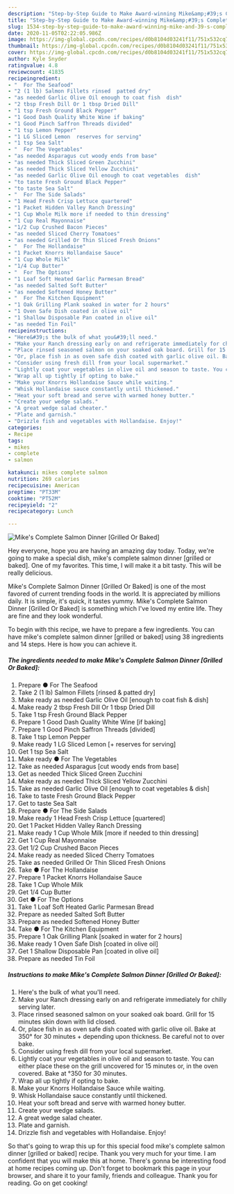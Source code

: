 ```yaml
---
description: "Step-by-Step Guide to Make Award-winning Mike&amp;#39;s Complete Salmon Dinner [Grilled Or Baked]"
title: "Step-by-Step Guide to Make Award-winning Mike&amp;#39;s Complete Salmon Dinner [Grilled Or Baked]"
slug: 1534-step-by-step-guide-to-make-award-winning-mike-and-39-s-complete-salmon-dinner-grilled-or-baked
date: 2020-11-05T02:22:05.986Z
image: https://img-global.cpcdn.com/recipes/d0b8104d03241f11/751x532cq70/mikes-complete-salmon-dinner-grilled-or-baked-recipe-main-photo.jpg
thumbnail: https://img-global.cpcdn.com/recipes/d0b8104d03241f11/751x532cq70/mikes-complete-salmon-dinner-grilled-or-baked-recipe-main-photo.jpg
cover: https://img-global.cpcdn.com/recipes/d0b8104d03241f11/751x532cq70/mikes-complete-salmon-dinner-grilled-or-baked-recipe-main-photo.jpg
author: Kyle Snyder
ratingvalue: 4.8
reviewcount: 41835
recipeingredient:
- "  For The Seafood"
- "2 (1 lb) Salmon Fillets rinsed  patted dry"
- "as needed Garlic Olive Oil enough to coat fish  dish"
- "2 tbsp Fresh Dill Or 1 tbsp Dried Dill"
- "1 tsp Fresh Ground Black Pepper"
- "1 Good Dash Quality White Wine if baking"
- "1 Good Pinch Saffron Threads divided"
- "1 tsp Lemon Pepper"
- "1 LG Sliced Lemon  reserves for serving"
- "1 tsp Sea Salt"
- "  For The Vegetables"
- "as needed Asparagus cut woody ends from base"
- "as needed Thick Sliced Green Zucchini"
- "as needed Thick Sliced Yellow Zucchini"
- "as needed Garlic Olive Oil enough to coat vegetables  dish"
- "to taste Fresh Ground Black Pepper"
- "to taste Sea Salt"
- "  For The Side Salads"
- "1 Head Fresh Crisp Lettuce quartered"
- "1 Packet Hidden Valley Ranch Dressing"
- "1 Cup Whole Milk more if needed to thin dressing"
- "1 Cup Real Mayonnaise"
- "1/2 Cup Crushed Bacon Pieces"
- "as needed Sliced Cherry Tomatoes"
- "as needed Grilled Or Thin Sliced Fresh Onions"
- "  For The Hollandaise"
- "1 Packet Knorrs Hollandaise Sauce"
- "1 Cup Whole Milk"
- "1/4 Cup Butter"
- "  For The Options"
- "1 Loaf Soft Heated Garlic Parmesan Bread"
- "as needed Salted Soft Butter"
- "as needed Softened Honey Butter"
- "  For The Kitchen Equipment"
- "1 Oak Grilling Plank soaked in water for 2 hours"
- "1 Oven Safe Dish coated in olive oil"
- "1 Shallow Disposable Pan coated in olive oil"
- "as needed Tin Foil"
recipeinstructions:
- "Here&#39;s the bulk of what you&#39;ll need."
- "Make your Ranch dressing early on and refrigerate immediately for chilly serving later."
- "Place rinsed seasoned salmon on your soaked oak board. Grill for 15 minutes skin down with lid closed."
- "Or, place fish in as oven safe dish coated with garlic olive oil. Bake at 350° for 30 minutes + depending upon thickness. Be careful not to over bake."
- "Consider using fresh dill from your local supermarket."
- "Lightly coat your vegetables in olive oil and season to taste. You can either place these on the grill uncovered for 15 minutes or, in the oven covered. Bake at °350 for 30 minutes."
- "Wrap all up tightly if opting to bake."
- "Make your Knorrs Hollandaise Sauce while waiting."
- "Whisk Hollandaise sauce constantly until thickened."
- "Heat your soft bread and serve with warmed honey butter."
- "Create your wedge salads."
- "A great wedge salad cheater."
- "Plate and garnish."
- "Drizzle fish and vegetables with Hollandaise. Enjoy!"
categories:
- Recipe
tags:
- mikes
- complete
- salmon

katakunci: mikes complete salmon 
nutrition: 269 calories
recipecuisine: American
preptime: "PT33M"
cooktime: "PT52M"
recipeyield: "2"
recipecategory: Lunch

---
```



![Mike&#39;s Complete Salmon Dinner [Grilled Or Baked]](https://img-global.cpcdn.com/recipes/d0b8104d03241f11/751x532cq70/mikes-complete-salmon-dinner-grilled-or-baked-recipe-main-photo.jpg)

Hey everyone, hope you are having an amazing day today. Today, we're going to make a special dish, mike&#39;s complete salmon dinner [grilled or baked]. One of my favorites. This time, I will make it a bit tasty. This will be really delicious.



Mike&#39;s Complete Salmon Dinner [Grilled Or Baked] is one of the most favored of current trending foods in the world. It is appreciated by millions daily. It is simple, it's quick, it tastes yummy. Mike&#39;s Complete Salmon Dinner [Grilled Or Baked] is something which I've loved my entire life. They are fine and they look wonderful.


To begin with this recipe, we have to prepare a few ingredients. You can have mike&#39;s complete salmon dinner [grilled or baked] using 38 ingredients and 14 steps. Here is how you can achieve it.

<!--inarticleads1-->

##### The ingredients needed to make Mike&#39;s Complete Salmon Dinner [Grilled Or Baked]:

1. Prepare  ● For The Seafood
1. Take 2 (1 lb) Salmon Fillets [rinsed &amp; patted dry]
1. Make ready as needed Garlic Olive Oil [enough to coat fish &amp; dish]
1. Make ready 2 tbsp Fresh Dill Or 1 tbsp Dried Dill
1. Take 1 tsp Fresh Ground Black Pepper
1. Prepare 1 Good Dash Quality White Wine [if baking]
1. Prepare 1 Good Pinch Saffron Threads [divided]
1. Take 1 tsp Lemon Pepper
1. Make ready 1 LG Sliced Lemon [+ reserves for serving]
1. Get 1 tsp Sea Salt
1. Make ready  ● For The Vegetables
1. Take as needed Asparagus [cut woody ends from base]
1. Get as needed Thick Sliced Green Zucchini
1. Make ready as needed Thick Sliced Yellow Zucchini
1. Take as needed Garlic Olive Oil [enough to coat vegetables &amp; dish]
1. Take to taste Fresh Ground Black Pepper
1. Get to taste Sea Salt
1. Prepare  ● For The Side Salads
1. Make ready 1 Head Fresh Crisp Lettuce [quartered]
1. Get 1 Packet Hidden Valley Ranch Dressing
1. Make ready 1 Cup Whole Milk [more if needed to thin dressing]
1. Get 1 Cup Real Mayonnaise
1. Get 1/2 Cup Crushed Bacon Pieces
1. Make ready as needed Sliced Cherry Tomatoes
1. Take as needed Grilled Or Thin Sliced Fresh Onions
1. Take  ● For The Hollandaise
1. Prepare 1 Packet Knorrs Hollandaise Sauce
1. Take 1 Cup Whole Milk
1. Get 1/4 Cup Butter
1. Get  ● For The Options
1. Take 1 Loaf Soft Heated Garlic Parmesan Bread
1. Prepare as needed Salted Soft Butter
1. Prepare as needed Softened Honey Butter
1. Take  ● For The Kitchen Equipment
1. Prepare 1 Oak Grilling Plank [soaked in water for 2 hours]
1. Make ready 1 Oven Safe Dish [coated in olive oil]
1. Get 1 Shallow Disposable Pan [coated in olive oil]
1. Prepare as needed Tin Foil




<!--inarticleads2-->

##### Instructions to make Mike&#39;s Complete Salmon Dinner [Grilled Or Baked]:

1. Here&#39;s the bulk of what you&#39;ll need.
1. Make your Ranch dressing early on and refrigerate immediately for chilly serving later.
1. Place rinsed seasoned salmon on your soaked oak board. Grill for 15 minutes skin down with lid closed.
1. Or, place fish in as oven safe dish coated with garlic olive oil. Bake at 350° for 30 minutes + depending upon thickness. Be careful not to over bake.
1. Consider using fresh dill from your local supermarket.
1. Lightly coat your vegetables in olive oil and season to taste. You can either place these on the grill uncovered for 15 minutes or, in the oven covered. Bake at °350 for 30 minutes.
1. Wrap all up tightly if opting to bake.
1. Make your Knorrs Hollandaise Sauce while waiting.
1. Whisk Hollandaise sauce constantly until thickened.
1. Heat your soft bread and serve with warmed honey butter.
1. Create your wedge salads.
1. A great wedge salad cheater.
1. Plate and garnish.
1. Drizzle fish and vegetables with Hollandaise. Enjoy!




So that's going to wrap this up for this special food mike&#39;s complete salmon dinner [grilled or baked] recipe. Thank you very much for your time. I am confident that you will make this at home. There's gonna be interesting food at home recipes coming up. Don't forget to bookmark this page in your browser, and share it to your family, friends and colleague. Thank you for reading. Go on get cooking!
